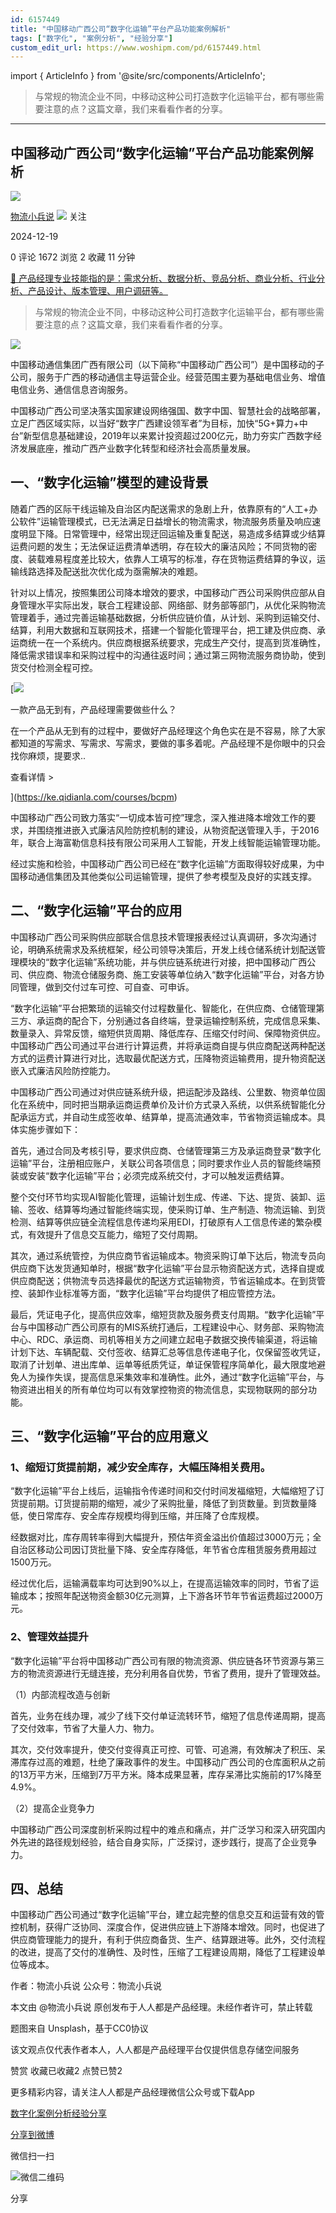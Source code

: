 ```yaml
---
id: 6157449
title: "中国移动广西公司“数字化运输”平台产品功能案例解析"
tags: ["数字化", "案例分析", "经验分享"]
custom_edit_url: https://www.woshipm.com/pd/6157449.html
---
```

import { ArticleInfo } from '@site/src/components/ArticleInfo';

<ArticleInfo
    author="物流小兵说"
    authorLink="https://www.woshipm.com/u/658093"
    published="2024-12-19"
    views={1672}
    comments={0}
    collects={2}
/>

> 与常规的物流企业不同，中移动这种公司打造数字化运输平台，都有哪些需要注意的点？这篇文章，我们来看看作者的分享。

---

## 中国移动广西公司“数字化运输”平台产品功能案例解析

[![](https://static.woshipm.com/view/woshipm_api_def_20241230105723_1637.jpg?imageView2/1/w/72/h/72/q/100)](https://www.woshipm.com/u/658093)

[物流小兵说](https://www.woshipm.com/u/658093) ![](https://static.woshipm.com/tag/1101_1@2x.png) 关注

2024-12-19

0 评论 1672 浏览 2 收藏 11 分钟

[🔗 产品经理专业技能指的是：需求分析、数据分析、竞品分析、商业分析、行业分析、产品设计、版本管理、用户调研等。](https://ke.qidianla.com/courses/90pm)

> 与常规的物流企业不同，中移动这种公司打造数字化运输平台，都有哪些需要注意的点？这篇文章，我们来看看作者的分享。

![](https://image.woshipm.com/2023/04/14/b6fdcf88-daa1-11ed-aaf8-00163e0b5ff3.png)

中国移动通信集团广西有限公司（以下简称“中国移动广西公司”）是中国移动的子公司，服务于广西的移动通信主导运营企业。经营范围主要为基础电信业务、增值电信业务、通信信息咨询服务。

中国移动广西公司坚决落实国家建设网络强国、数字中国、智慧社会的战略部署，立足广西区域实际，以当好“数字广西建设领军者”为目标，加快“5G+算力+中台”新型信息基础建设，2019年以来累计投资超过200亿元，助力夯实广西数字经济发展底座，推动广西产业数字化转型和经济社会高质量发展。

## 一、“数字化运输”模型的建设背景

随着广西的区际干线运输及自治区内配送需求的急剧上升，依靠原有的“人工+办公软件”运输管理模式，已无法满足日益增长的物流需求，物流服务质量及响应速度明显下降。日常管理中，经常出现迂回运输及重复配送，易造成多结算或少结算运费问题的发生；无法保证运费清单透明，存在较大的廉洁风险；不同货物的密度、装载难易程度差比较大，依靠人工填写的标准，存在货物运费结算的争议，运输线路选择及配送批次优化成为亟需解决的难题。

针对以上情况，按照集团公司降本增效的要求，中国移动广西公司采购供应部从自身管理水平实际出发，联合工程建设部、网络部、财务部等部门，从优化采购物流管理着手，通过完善运输基础数据，分析供应链价值，从计划、采购到运输交付、结算，利用大数据和互联网技术，搭建一个智能化管理平台，把工建及供应商、承运商统一在一个系统内。供应商根据系统要求，完成生产交付，提高到货准确性，降低需求错误率和采购过程中的沟通往返时间；通过第三网物流服务商协助，使到货交付检测全程可控。

[![](https://image.woshipm.com/2023/08/02/58dc678c-30e3-11ee-88e7-00163e0b5ff3.png)

一款产品无到有，产品经理需要做些什么？

在一个产品从无到有的过程中，要做好产品经理这个角色实在是不容易，除了大家都知道的写需求、写需求、写需求，要做的事多着呢。产品经理不是你眼中的只会找你麻烦，提要求..

查看详情 >

](https://ke.qidianla.com/courses/bcpm)

中国移动广西公司致力落实“一切成本皆可控”理念，深入推进降本增效工作的要求，并围绕推进嵌入式廉洁风险防控机制的建设，从物资配送管理入手，于2016年，联合上海富勒信息科技有限公司采用人工智能，开发上线智能运输管理功能。

经过实施和检验，中国移动广西公司已经在“数字化运输”方面取得较好成果，为中国移动通信集团及其他类似公司运输管理，提供了参考模型及良好的实践支撑。

## 二、“数字化运输”平台的应用

中国移动广西公司采购供应部联合信息技术管理报表经过认真调研，多次沟通讨论，明确系统需求及系统框架，经公司领导决策后，开发上线仓储系统计划配送管理模块的“数字化运输”系统功能，并与供应链系统进行对接，把中国移动广西公司、供应商、物流仓储服务商、施工安装等单位纳入“数字化运输”平台，对各方协同管理，做到交付过车可控、可自查、可申诉。

“数字化运输”平台把繁琐的运输交付过程数量化、智能化，在供应商、仓储管理第三方、承运商的配合下，分别通过各自终端，登录运输控制系统，完成信息采集、数量录入、异常反馈，缩短供货周期、降低库存、压缩交付时间、保障物资供应。中国移动广西公司通过平台进行计算运费，并将承运商自提与供应商配送两种配送方式的运费计算进行对比，选取最优配送方式，压降物资运输费用，提升物资配送嵌入式廉洁风险防控能力。

中国移动广西公司通过对供应链系统升级，把运配涉及路线、公里数、物资单位固化在系统中，同时把当期承运商运费单价及计价方式录入系统，以供系统智能化分配承运方式，并自动生成签收单、结算单，提高流通效率，节省物资运输成本。具体实施步骤如下：

首先，通过合同及考核引导，要求供应商、仓储管理第三方及承运商登录“数字化运输”平台，注册相应账户，关联公司各项信息；同时要求作业人员的智能终端预装或安装“数字化运输”平台；必须完成系统交付，才可以触发运费结算。

整个交付环节均实现AI智能化管理，运输计划生成、传递、下达、提货、装卸、运输、签收、结算等均通过智能终端实现，使采购订单、生产制造、物流运输、到货检测、结算等供应链全流程信息传递均采用EDI，打破原有人工信息传递的繁杂模式，有效提升了信息交互能力，缩短了交付周期。

其次，通过系统管控，为供应商节省运输成本。物资采购订单下达后，物流专员向供应商下达发货通知单时，根据“数字化运输”平台显示物资配送方式，选择自提或供应商配送；供物流专员选择最优的配送方式运输物资，节省运输成本。在到货管控、装卸作业标准等方面，“数字化运输”平台均提供了相应管控方法。

最后，凭证电子化，提高供应效率，缩短货款及服务费支付周期。“数字化运输”平台与中国移动广西公司原有的MIS系统打通后，工程建设中心、财务部、采购物流中心、RDC、承运商、司机等相关方之间建立起电子数据交换传输渠道，将运输计划下达、车辆配载、交付签收、结算汇总等信息传递电子化，仅保留签收凭证，取消了计划单、进出库单、运单等纸质凭证，单证保管程序简单化，最大限度地避免人为操作失误，提高信息采集效率和准确性。此外，通过“数字化运输”平台，与物资进出相关的所有单位均可以有效掌控物资的物流信息，实现物联网的部分功能。

## 三、“数字化运输”平台的应用意义

### 1、缩短订货提前期，减少安全库存，大幅压降相关费用。

“数字化运输”平台上线后，运输指令传递时间和交付时间发福缩短，大幅缩短了订货提前期。订货提前期的缩短，减少了采购批量，降低了到货数量。到货数量降低，使日常库存、安全库存规模均得到压缩，并压降了仓库规模。

经数据对比，库存周转率得到大幅提升，预估年资金溢出价值超过3000万元；全自治区移动公司因订货批量下降、安全库存降低，年节省仓库租赁服务费用超过1500万元。

经过优化后，运输满载率均可达到90%以上，在提高运输效率的同时，节省了运输成本；按照年配送物资金额30亿元测算，上下游各环节年节省运费超过2000万元。

### 2、管理效益提升

“数字化运输”平台将中国移动广西公司有限的物流资源、供应链各环节资源与第三方的物流资源进行无缝连接，充分利用各自优势，节省了费用，提升了管理效益。

（1）内部流程改造与创新

首先，业务在线办理，减少了线下交付单证流转环节，缩短了信息传递周期，提高了交付效率，节省了大量人力、物力。

其次，交付效率提升，使交付变得真正可控、可管、可追溯，有效解决了积压、呆滞库存过高的难题，杜绝了廉政事件的发生。中国移动广西公司的仓库面积从之前的13万平方米，压缩到7万平方米。降本成果显著，库存呆滞比实施前的17%降至4.9%。

（2）提高企业竞争力

中国移动广西公司深度剖析采购过程中的难点和痛点，并广泛学习和深入研究国内外先进的路径规划经验，结合自身实际，广泛探讨，逐步践行，提高了企业竞争力。

## 四、总结

中国移动广西公司通过“数字化运输”平台，建立起完整的信息交互和运营有效的管控机制，获得广泛协同、深度合作，促进供应链上下游降本增效。同时，也促进了供应商管理能力的提升，有利于供应商备货、生产、结算跟进等。此外，交付流程的改进，提高了交付的准确性、及时性，压缩了工程建设周期，降低了工程建设单位等成本。

作者：物流小兵说 公众号：物流小兵说

本文由 @物流小兵说 原创发布于人人都是产品经理。未经作者许可，禁止转载

题图来自 Unsplash，基于CC0协议

该文观点仅代表作者本人，人人都是产品经理平台仅提供信息存储空间服务

赞赏 收藏已收藏2 点赞已赞2

更多精彩内容，请关注人人都是产品经理微信公众号或下载App

[数字化](https://www.woshipm.com/tag/%e6%95%b0%e5%ad%97%e5%8c%96)[案例分析](https://www.woshipm.com/tag/%e6%a1%88%e4%be%8b%e5%88%86%e6%9e%90)[经验分享](https://www.woshipm.com/tag/%e7%bb%8f%e9%aa%8c%e5%88%86%e4%ba%ab)

[分享到微博](https://service.weibo.com/share/share.php?appkey=2775287854&title=中国移动广西公司“数字化运输”平台产品功能案例解析&url=https://www.woshipm.com/pd/6157449.html&pic=https://image.woshipm.com/2023/04/14/b6fdcf88-daa1-11ed-aaf8-00163e0b5ff3.png)

微信扫一扫

![微信二维码](https://api.pwmqr.com/qrcode/create/?url=https://www.woshipm.com/pd/6157449.html)

分享